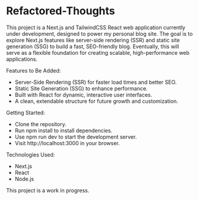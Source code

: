 # Refactored-Thoughts

This project is a Next.js and TailwindCSS React web application currently under development, designed to power my personal blog site. The goal is to explore Next.js features like server-side rendering (SSR) and static site generation (SSG) to build a fast, SEO-friendly blog. Eventually, this will serve as a flexible foundation for creating scalable, high-performance web applications.

Features to Be Added:
-  Server-Side Rendering (SSR) for faster load times and better SEO.
-  Static Site Generation (SSG) to enhance performance.
-  Built with React for dynamic, interactive user interfaces.
-  A clean, extendable structure for future growth and customization.
  
Getting Started:
-  Clone the repository.
-  Run npm install to install dependencies.
-  Use npm run dev to start the development server.
-  Visit http://localhost:3000 in your browser.

Technologies Used:
-  Next.js
-  React
-  Node.js
  
This project is a work in progress.
